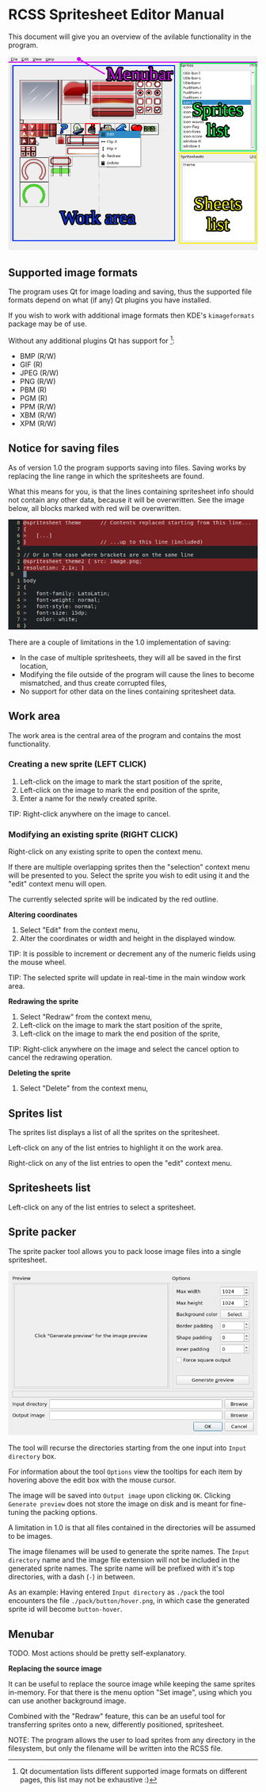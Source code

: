 # RCSS Spritesheet Editor Manual

This document will give you an overview of the avilable functionality in the program.

![Screenshot](./img/manual/front-annotated.png)

## Supported image formats

The program uses Qt for image loading and saving, thus the supported file
formats depend on what (if any) Qt plugins you have installed.

If you wish to work with additional image formats then KDE's `kimageformats` package
may be of use.

Without any additional plugins Qt has support for [^1]:

* BMP (R/W)
* GIF (R)
* JPEG (R/W)
* PNG (R/W)
* PBM (R)
* PGM (R)
* PPM (R/W)
* XBM (R/W)
* XPM (R/W)

[^1]: Qt documentation lists different supported image formats on different pages, this list may not be exhaustive :)

## Notice for saving files

As of version 1.0 the program supports saving into files.
Saving works by replacing the line range in which the spritesheets are found.

What this means for you, is that the lines containing spritesheet info should
not contain any other data, because it will be overwritten.
See the image below, all blocks marked with red will be overwritten.

![Screenshot](./img/manual/saving.png)

There are a couple of limitations in the 1.0 implementation of saving:

* In the case of multiple spritesheets, they will all be saved in the first location,
* Modifying the file outside of the program will cause the lines to become mismatched,
    and thus create corrupted files,
* No support for other data on the lines containing spritesheet data.

## Work area

The work area is the central area of the program and contains the most functionality.

### Creating a new sprite (LEFT CLICK)

1. Left-click on the image to mark the start position of the sprite,
2. Left-click on the image to mark the end position of the sprite,
3. Enter a name for the newly created sprite.

TIP: Right-click anywhere on the image to cancel.

### Modifying an existing sprite (RIGHT CLICK)

Right-click on any existing sprite to open the context menu.

If there are multiple overlapping sprites then the "selection" context menu will
be presented to you. Select the sprite you wish to edit using it and the
"edit" context menu will open.

The currently selected sprite will be indicated by the red outline.

**Altering coordinates**

1. Select "Edit" from the context menu,
2. Alter the coordinates or width and height in the displayed window.

TIP: It is possible to increment or decrement any of the numeric fields 
using the mouse wheel.

TIP: The selected sprite will update in real-time in the main window 
work area.

**Redrawing the sprite**

1. Select "Redraw" from the context menu,
2. Left-click on the image to mark the start position of the sprite,
3. Left-click on the image to mark the end position of the sprite,

TIP: Right-click anywhere on the image and select the cancel option 
to cancel the redrawing operation.

**Deleting the sprite**

1. Select "Delete" from the context menu,

## Sprites list

The sprites list displays a list of all the sprites on the spritesheet.

Left-click on any of the list entries to highlight it on the work area.

Right-click on any of the list entries to open the "edit" context menu.

## Spritesheets list

Left-click on any of the list entries to select a spritesheet.

## Sprite packer

The sprite packer tool allows you to pack loose image files into a
single spritesheet.

![Sprite packer screenshot](./img/manual/packer.png)

The tool will recurse the directories starting from the one input into
`Input directory` box.

For information about the tool `Options` view the tooltips for each
item by hovering above the edit box with the mouse cursor.

The image will be saved into `Output image` upon clicking `OK`.
Clicking `Generate preview` does not store the image on disk
and is meant for fine-tuning the packing options.

A limitation in 1.0 is that all files contained in the directories 
will be assumed to be images.

The image filenames will be used to generate the sprite names.
The `Input directory` name and the image file extension will not
be included in the generated sprite names.
The sprite name will be prefixed with it's top directories,
with a dash (`-`) in between.

As an example:
Having entered `Input directory` as `./pack` the tool encounters
the file `./pack/button/hover.png`, in which case the generated
sprite id will become `button-hover`.

## Menubar

TODO. Most actions should be pretty self-explanatory.

**Replacing the source image**

It can be useful to replace the source image while keeping the same sprites
 in-memory.  For that there is the menu option "Set image", using which you
 can use another background image.

Combined with the "Redraw" feature, this can be an useful tool for transferring
sprites onto a new, differently positioned, spritesheet.

NOTE: The program allows the user to load sprites from any directory in
 the filesystem, but only the filename will be written into the RCSS file.

